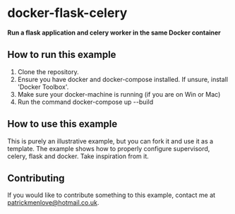 # docker-flask-celery
**Run a flask application and celery worker in the same Docker container**

## How to run this example
1. Clone the repository.
2. Ensure you have docker and docker-compose installed. If unsure, install 'Docker Toolbox'.
3. Make sure your docker-machine is running (if you are on Win or Mac)
4. Run the command docker-compose up --build

## How to use this example
This is purely an illustrative example, but you can fork it and use it as a template. The example shows how to properly configure supervisord, celery, flask and docker. Take inspiration from it.

## Contributing
If you would like to contribute something to this example, contact me at [patrickmenlove@hotmail.co.uk][e5205abd].

  [e5205abd]: mailto:patrickmenlove@hotmail.co.uk "patrickmenlove@hotmail.co.uk"

